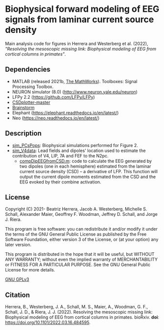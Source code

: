 # Biophysical forward modeling of EEG signals from laminar current source density

Main analysis code for figures in Herrera and Westerberg et al. (2022), *"Resolving the mesoscopic missing link: Biophysical modeling of EEG from cortical columns in primates"*.

## Dependencies
- MATLAB (released 2021b, [The MathWorks](https://www.mathworks.com/?s_tid=gn_logo)). Toolboxes: Signal Processing Toolbox.
- NEURON simulator (8.0) (http://www.neuron.yale.edu/neuron)
- LFPy 2.2 (https://github.com/LFPy/LFPy)
- [CSDplotter-master](https://github.com/espenhgn/CSDplotter)
- [Brainstorm](https://neuroimage.usc.edu/brainstorm/Introduction)
- Elephant (https://elephant.readthedocs.io/en/latest/)
- Neo (https://neo.readthedocs.io/en/latest/)

## Description
- [sim_PCsPops](sim_PCsPops): Biophysical simulations performed for Figure 2. 
- [sim_V4data](sim_V4data): Lead fields and dipoles' location used to estimate the contribution of V4, LIP, 7A and FEF to the N2pc.
  * [compDipEEGfromCSD.m](compDipEEGfromCSD.m): code to calculate the EEG generated by two dipoles (one in each hemisphere) estimated from the laminar current source density (CSD) – a derivative of LFP. This function will output the current dipole moments estimated from the CSD and the EEG evoked by their combine activation.

## License
Copyright (C) 2021- Beatriz Herrera, Jacob A. Westerberg, Michelle S. Schall, Alexander Maier, Geoffrey F. Woodman, Jeffrey D. Schall, and Jorge J. Riera.

This program is free software: you can redistribute it and/or modify it under the terms of the GNU General Public License as published by the Free Software Foundation, either version 3 of the License, or (at your option) any later version.

This program is distributed in the hope that it will be useful, but WITHOUT ANY WARRANTY; without even the implied warranty of MERCHANTABILITY or FITNESS FOR A PARTICULAR PURPOSE. See the GNU General Public License for more details.

[GNU GPLv3](https://choosealicense.com/licenses/gpl-3.0/)

## Citation
Herrera, B., Westerberg, J. A., Schall, M. S., Maier, A., Woodman, G. F., Schall, J. D., & Riera, J. J. (2022). Resolving the mesoscopic missing link: Biophysical modeling of EEG from cortical columns in primates. bioRxiv. **doi**: https://doi.org/10.1101/2022.03.16.484595.
